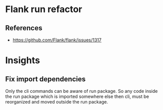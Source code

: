 # Flank run refactor

## References

* https://github.com/Flank/flank/issues/1317 

# Insights

## Fix import dependencies

Only the cli commands can be aware of run package.
So any code inside the run package which is imported somewhere else then cli, 
must be reorganized and moved outside the run package.
